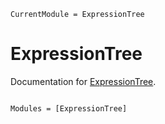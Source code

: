 ```@meta
CurrentModule = ExpressionTree
```

# ExpressionTree

Documentation for [ExpressionTree](https://github.com/numericalEFT/ExpressionTree.jl).

```@index
```

```@autodocs
Modules = [ExpressionTree]
```
